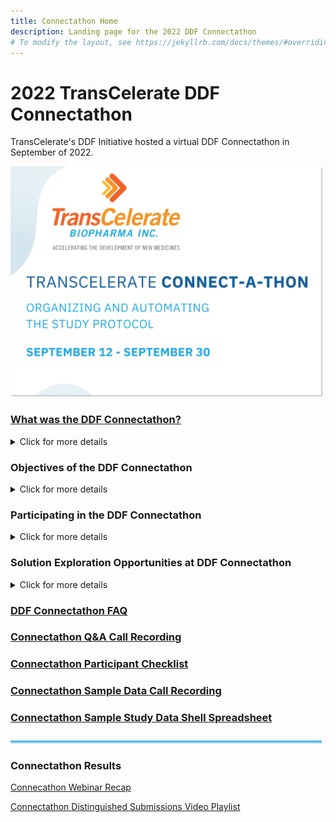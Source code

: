 ```yaml
---
title: Connectathon Home
description: Landing page for the 2022 DDF Connectathon
# To modify the layout, see https://jekyllrb.com/docs/themes/#overriding-theme-defaults
---
```

# 2022 TransCelerate DDF Connectathon

TransCelerate's DDF Initiative hosted a virtual DDF Connectathon in September of 2022. 

<img src="media/images/CONNECT-A-THON-BMA.png" width="500">


### [What was the DDF Connectathon?](https://www.youtube.com/watch?v=vbq9HbhasFw)

<p></p>
<details>
<summary>Click for more details</summary>
<p></p>
The DDF Connectathon was a virtual event for sponsor companies, life sciences technology vendors, CROs, and other stakeholders to experiment and test how well their applications align to the <b>CDISC Unified Study Definitions Model (USDM)</b> and the connectivity and interoperability of these applications with the <b>Study Definitions Repository Reference Implementation (SDR RI)</b>.
<p></p>
Watch a <a target="_blank" href="https://www.youtube.com/watch?v=vbq9HbhasFw">video</a> describing the DDF Connectathon.
<p></p>
<a href="https://www.youtube.com/watch?v=vbq9HbhasFw">
<img src="media\images\Connectathon_Video.png" width="400"></a>
<p></p>
<u>Principles of the DDF Connectathon</u>
<p></p>
The DDF Connectathon event focused on practical ways that companies have and can use the SDR RI and the USDM, and was not meant to be used as an application showcase. 
<p></p>
A key principle of the Connectathon was that it is a safe place to explore options for connectivity, innovation, and interoperatbility. Collaboration with and across different stakeholders was highly encouraged.
<p></p>
</details>
<p></p>

### Objectives of the DDF Connectathon

<p></p>
<details>
<summary>Click for more details</summary>
<p></p>
TransCelerate's DDF Initiative planned an exciting and inspiring event to encourage innovation and to progress DDF's objectives to faciliate interoperability across disparate systems to achieve the seamless flow of protocol data.
<p></p>
The DDF Connectathon strived to... 
<p></p>
- increase stakeholder knowledge and awareness of the DDF solution across the industry through direct and interactive engagement with a functioning SDR RI
<p></p>
- better plan for future SDR RI and USDM development through stakeholder stress testing and feedback on the latest release
<p></p>
- gather feedback from stakeholders on features that may not have been previously considered, and
<p></p>
- cultivate and foster a DDF open-source community through cross-industry collaborations.
<p></p>
</details>
<p></p>

### Participating in the DDF Connectathon

<p></p>
<details>
<summary>Click for more details</summary>
<p></p>
The DDF Connectathon was a cross-industry event. Participants from sponsor companies, life science technology solution vendors, CROs, and other stakeholders were welcomed to participate.
<p></p>
<u>Benefits of Participating</u>
<p></p>
By participating in the DDF Connectathon, benefits included:
<p></p>
- actively demonstrating and watching others demonstrate connectivity and interoperability with stakeholder solutions
<p></p>
- improving the ability to align solutions with CDISC's USDM standards
<p></p>
- learning from and collaborating with experienced DDF experts and other Connectathon participants, and
<p></p>
- actively contributing toward the DDF solution's future as an early adopter.
<p></p>
<p></p>
<u>Participant Expectations</u>
<p></p>
This will be an interactive event. Participants will get the most out it by having:
<p></p>
- a functioning solution capable of integrating with the DDF Initiative standards and technology
<p></p>
- a dedicated team capable of setting aside 3 weeks to integrate, test, and develop a solution, and
<p></p>
- a collaborative and cooperative attitude, ready to work with others toward innovative protocol data exchange.
<p></p>
</details>
<p></p>

### Solution Exploration Opportunities at DDF Connectathon

<p></p>
<details>
<summary>Click for more details</summary>
<p></p>
There were six tracks across two categories.  Innovative exploration not detailed below were also welcome and encouraged.  
<p></p>
<u>Category: Data Interoperability</u>
<p></p>
TRACK: Connectivity Completeness
<p></p>
- Of the complete set of data elements within the USDM, how many elements are you able to store and transfer (up and/or down)​
<p></p>
<u>Category: Solution Innovation</u>
<p></p>
TRACK: Analytics/Reporting
<p></p>
- Solution features focused on performing background analysis of relevant DDF data
<p></p>
TRACK: Process Automation
<p></p>
- Solution features related to workflow and process automations, both for input and output of the solution​
<p></p>
TRACK: SDR Host Migration
<p></p>
- Proven ability to migrate, deploy, validate and successfully connect to a hosted SDR instance on a novel system architecture​
<p></p>
TRACK: Supplemental Data and Additional Standards
<p></p>
- Solution features dedicated to layering additional data or incorporating additional standards on top of what is described with the USDM​
<p></p>
TRACK: User Interface (UI) / User Experience (UX)
<p></p>
- Solution features around displaying relevant data in an easy to use and understand format​
<p></p>
</details>
<p></p>

### [DDF Connectathon FAQ](CaT_FAQ.md)
### [Connectathon Q&A Call Recording](https://www.youtube.com/watch?v=C7gLc4JtmPg)
### [Connectathon Participant Checklist](https://github.com/transcelerate/ddf-home/blob/main/documents/DDF%20-%20Connectathon%20-%20Participant%20Checklist.docx)
### [Connectathon Sample Data Call Recording](https://www.youtube.com/watch?v=ZrZ7WsAiTlI)
### [Connectathon Sample Study Data Shell Spreadsheet](https://github.com/transcelerate/ddf-home/blob/main/documents/StudyDesignShell-BS%2007SEP2022.xlsx)

<p></p>

<img src="media/images/Line_Break.png" width="500">
<p></p>

### Connectathon Results 
<p></p>
<p></p>
<a href="https://www.youtube.com/watch?v=IbmGLtfAW9o">Connecathon Webinar Recap</a>
<p></p>
<a href="https://www.youtube.com/playlist?list=PLMXS-Xt7Ou1Ihb31TsYjCdKvKik-37LIJ">Connectathon Distinguished Submissions Video Playlist</a>
<p></p>
